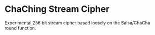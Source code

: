 # ChaChing Stream Cipher

Experimental 256 bit stream cipher based loosely on the Salsa/ChaCha round function.
